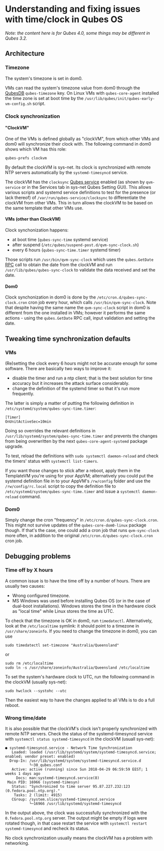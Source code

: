 Understanding and fixing issues with time/clock in Qubes OS
===========================================================

*Note: the content here is for Qubes 4.0, some things may be different in Qubes 3.2.*

Architecture
------------

### Timezone ###

The system's timezone is set in dom0. 

VMs can read the system's timezone value from dom0 through the [QubesDB](https://www.qubes-os.org/doc/vm-interface/#qubesdb) `qubes-timezone` key. On Linux VMs with `qubes-core-agent` installed the time zone is set at boot time by the `/usr/lib/qubes/init/qubes-early-vm-config.sh` script.


### Clock synchronization ###

#### "ClockVM" ####

One of the VMs is defined globally as "clockVM", from which other VMs and dom0 will synchronize their clock with. The following command in dom0 shows which VM has this role:

~~~
qubes-prefs clockvm
~~~

By default the clockVM is sys-net. Its clock is synchronized with remote NTP servers automatically by the `systemd-timesyncd` service.

The clockVM has the `clocksync` [Qubes service](https://www.qubes-os.org/doc/qubes-service/) enabled (as shown by `qvm-service` or in the Services tab in sys-net Qubes Setting GUI). This allows various scripts and systemd service definitions to test for the presence (or lack thereof) of `/var/run/qubes-service/clocksync` to differentiate the clockVM from other VMs. This in turn allows the clockVM to be based on the same template that other VMs use.

#### VMs (other than ClockVM) ####

Clock synchonization happens:

- at boot time (`qubes-sync-time` systemd service)
- after suspend (`/etc/qubes/suspend-post.d/qvm-sync-clock.sh`)
- every 6 hours (`qubes-sync-time.timer` systemd timer)

Those scripts run `/usr/bin/qvm-sync-clock` which uses the `qubes.GetDate` [RPC](https://www.qubes-os.org/doc/qrexec3/#qubes-rpc-services) call to obtain the date from the clockVM  and run `/usr/lib/qubes/qubes-sync-clock` to validate the data received and set the date.

#### Dom0 ####

Clock synchonization in dom0 is done by the `/etc/cron.d/qubes-sync-clock.cron` cron job every hour, which calls `/usr/bin/qvm-sync-clock`. Note that despite having the same name the `qvm-sync-clock` script in dom0 is different from the one installed in VMs; however it performs the same actions - using the `qubes.GetDate` RPC call, input validation and setting the date.


Tweaking time synchronization defaults
--------------------------------------

### VMs ###

(Re)setting the clock every 6 hours might not be accurate enough for some software. There are basically two ways to improve it:

- disable the timer and run a ntp client; that is the best solution for time accuracy but it increases the attack surface considerably.
- change the definition of the systemd timer so that it's run more frequently.

The latter is simply a matter of putting the following definition in `/etc/systemd/system/qubes-sync-time.timer`:

~~~
[Timer]
OnUnitActiveSec=10min
~~~

Doing so overrides the relevant definitions in `/usr/lib/systemd/system/qubes-sync-time.timer` and prevents the changes from being overwritten by the next `qubes-core-agent-systemd` package upgrade.

To test, reload the definitions with `sudo systemctl daemon-reload` and check the timers' status with `systemctl list-timers`.

If you want those changes to stick after a reboot, apply them in the TemplateVM you're using for your AppVM; alternatively you could put the systemd definition file in to your AppVM's `/rw/config` folder and use the `/rw/config/rc.local` script to copy the definition file to `/etc/systemd/system/qubes-sync-time.timer` and issue a `systemctl daemon-reload` command.


### Dom0 ###

Simply change the cron "frequency" in `/etc/cron.d/qubes-sync-clock.cron`. This might not survive updates of the `qubes-core-dom0-linux` package though. If that's the case, one could add a cron job that runs `qvm-sync-clock` more often, in addition to the original `/etc/cron.d/qubes-sync-clock.cron` cron job.


Debugging problems
------------------

### Time off by X hours ###

A common issue is to have the time off by a number of hours. There are usually two causes:

- Wrong configured timezone.
- MS Windows was used before installing Qubes OS (or in the case of dual-boot installations). Windows stores the time in the hardware clock as "local time" while Linux stores the time as UTC.

To check that the timezone is OK in dom0, run `timedatectl`. Alternatively, look at the `/etc/localtime` symlink: it should point to a timezone in `/usr/share/zoneinfo`. If you need to change the timezone in dom0, you can use

~~~
sudo timedatectl set-timezone "Australia/Queensland"
~~~

or

~~~
sudo rm /etc/localtime
sudo ln -s /usr/share/zoneinfo/Australia/Queensland /etc/localtime
~~~

To set the system's hardware clock to UTC, run the following command in the clockVM (usually sys-net):

~~~
sudo hwclock --systohc --utc
~~~

Then the easiest way to have the changes applied to all VMs is to do a full reboot.


### Wrong time/date ###

It is also possible that the clockVM's clock isn't properly synchronized with remote NTP servers. Check the status of the systemd-timesyncd service with `systemctl status systemd-timesyncd` in the clockVM (usuall sys-net):

~~~
● systemd-timesyncd.service - Network Time Synchronization
   Loaded: loaded (/usr/lib/systemd/system/systemd-timesyncd.service; enabled; vendor preset: enabled)
  Drop-In: /usr/lib/systemd/system/systemd-timesyncd.service.d
           └─30_qubes.conf
   Active: active (running) since Sun 2018-04-29 06:59:59 EEST; 1 weeks 1 days ago
     Docs: man:systemd-timesyncd.service(8)
 Main PID: 16966 (systemd-timesyn)
   Status: "Synchronized to time server 95.87.227.232:123 (0.fedora.pool.ntp.org)."
    Tasks: 2 (limit: 4915)
   CGroup: /system.slice/systemd-timesyncd.service
           └─16966 /usr/lib/systemd/systemd-timesyncd
~~~

In the output above, the clock was successfully synchronized with the `0.fedora.pool.ntp.org` server. The output might be empty if logs were rotated though, in that case restart the service with `systemctl restart systemd-timesyncd` and recheck its status.

No clock synchronization usually means the clockVM has a problem with networking.

